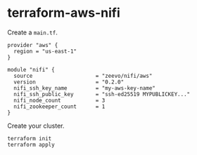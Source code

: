 # terraform-aws-nifi

Create a `main.tf`.

```
provider "aws" {
  region = "us-east-1"
}

module "nifi" {
  source                    = "zeevo/nifi/aws"
  version                   = "0.2.0"
  nifi_ssh_key_name         = "my-aws-key-name"
  nifi_ssh_public_key       = "ssh-ed25519 MYPUBLICKEY..."
  nifi_node_count           = 3
  nifi_zookeeper_count      = 1
}
```

Create your cluster.

```
terraform init
terraform apply
```
